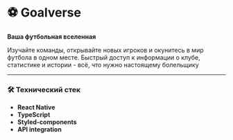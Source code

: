 # ⚽ Goalverse

**Ваша футбольная вселенная**

Изучайте команды, открывайте новых игроков и окунитесь в мир футбола в одном месте.
Быстрый доступ к информации о клубе, статистике и истории - всё, что нужно настоящему болельщику

---

### 🛠️ Технический стек
- **React Native**
- **TypeScript**
- **Styled-components**
- **API integration**
